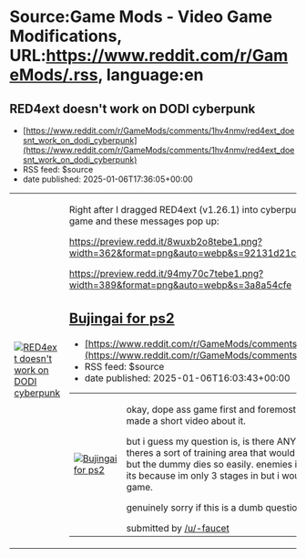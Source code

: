 # Source:Game Mods - Video Game Modifications, URL:https://www.reddit.com/r/GameMods/.rss, language:en

## RED4ext doesn't work on DODI cyberpunk
 - [https://www.reddit.com/r/GameMods/comments/1hv4nmv/red4ext_doesnt_work_on_dodi_cyberpunk](https://www.reddit.com/r/GameMods/comments/1hv4nmv/red4ext_doesnt_work_on_dodi_cyberpunk)
 - RSS feed: $source
 - date published: 2025-01-06T17:36:05+00:00

<table> <tr><td> <a href="https://www.reddit.com/r/GameMods/comments/1hv4nmv/red4ext_doesnt_work_on_dodi_cyberpunk/"> <img src="https://b.thumbs.redditmedia.com/_ViVlteQCs-XSHNg7j8zEbrgU0tdx_t4y5aPDkvSeFQ.jpg" alt="RED4ext doesn't work on DODI cyberpunk" title="RED4ext doesn't work on DODI cyberpunk" /> </a> </td><td> <!-- SC_OFF --><div class="md"><p>Right after I dragged RED4ext (v1.26.1) into cyberpunk 2077 (v2.2) files, I tried opening the game and these messages pop up:</p> <p><a href="https://preview.redd.it/8wuxb2o8tebe1.png?width=362&amp;format=png&amp;auto=webp&amp;s=92131d21c3f3bcb17ee1423021de1ebcceb71b70">https://preview.redd.it/8wuxb2o8tebe1.png?width=362&amp;format=png&amp;auto=webp&amp;s=92131d21c3f3bcb17ee1423021de1ebcceb71b70</a></p> <p><a href="https://preview.redd.it/94my70c7tebe1.png?width=389&amp;format=png&amp;auto=webp&amp;s=3a8a54cfe7369bfc106d93d078565bbe4705a755">https://preview.redd.it/94my70c7tebe1.png?width=389&amp;format=png&amp;auto=webp&amp;s=3a8a54cfe

## Bujingai for ps2
 - [https://www.reddit.com/r/GameMods/comments/1hv2ej9/bujingai_for_ps2](https://www.reddit.com/r/GameMods/comments/1hv2ej9/bujingai_for_ps2)
 - RSS feed: $source
 - date published: 2025-01-06T16:03:43+00:00

<table> <tr><td> <a href="https://www.reddit.com/r/GameMods/comments/1hv2ej9/bujingai_for_ps2/"> <img src="https://external-preview.redd.it/qrjt6L4SMhjNVslJ7jlGtdRJaT7Yabdqy_lvCMHSUFs.jpg?width=320&amp;crop=smart&amp;auto=webp&amp;s=0cc5aeb9090679f4a3382c8c12709b2aed11d215" alt="Bujingai for ps2" title="Bujingai for ps2" /> </a> </td><td> <!-- SC_OFF --><div class="md"><p>okay, dope ass game first and foremost. its so stupid that its awesome, i even made a short video about it.</p> <p>but i guess my question is, is there ANY way to mod values in a ps2 game? theres a sort of training area that would be fantastic to work on combos with, but the dummy dies so easily. enemies in general have such low health, maybe its because im only 3 stages in but i would love to do more with this forgotten game.</p> <p>genuinely sorry if this is a dumb question or something. love u reddit ❤️</p> </div><!-- SC_ON --> &#32; submitted by &#32; <a href="https://www.reddit.com/user/-faucetboy-"> /u/-faucet

